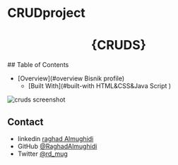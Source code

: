 # CRUDproject

<h1 align="center">{CRUDS}</h1>
## Table of Contents

- [Overview](#overview Bisnik profile)
  - [Built With](#built-with HTML&CSS&Java Script )


<!-- OVERVIEW -->


![cruds screenshot](https://user-images.githubusercontent.com/52867161/193267314-d363e410-2066-48f7-b2c7-76774fedb3a1.png)

## Contact

- linkedin [raghad Almughidi](https://www.linkedin.com/in/raghad-almughidi/)
- GitHub [@RaghadAlmughidi](https://github.com/RaghadAlmughidi)
- Twitter [@rd_mug](https://twitter.com/Rd_mug)